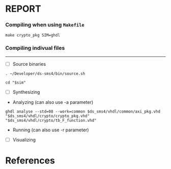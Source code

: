 # REPORT

### Compiling when using `Makefile`

```
make crypto_pkg SIM=ghdl
```

### Compiling indivual files

---

- [ ] Source binaries

```
. ~/Developer/ds-sms4/bin/source.sh
```

```
cd "$sim"
```



- [ ] Synthesizing

* Analyzing (can also use -a parameter)

```
ghdl analyse --std=08 --work=common $ds_sms4/vhdl/common/axi_pkg.vhd "$ds_sms4/vhdl/crypto/crypto_pkg.vhd" "$ds_sms4/vhdl/crypto/tb_F_function.vhd"
```

* Running (can also use -r parameter)


- [ ] Visualizing


# References

